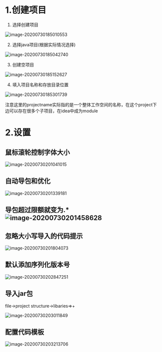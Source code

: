 # 1.创建项目

1. 选择创建项目

![image-20200730185010553](idea.assets/image-20200730185010553.png)

2. 选择java项目(根据实际情况选择)

![image-20200730185042740](idea.assets/image-20200730185042740.png)

3. 创建空项目

![image-20200730185152627](idea.assets/image-20200730185152627.png)

4. 填入项目名称和存放目录位置

![image-20200730185301739](idea.assets/image-20200730185301739.png)

注意这里的projectname实际指的是一个整体工作空间的名称，在这个project下边可以存在很多个子项目，在idea中成为module

# 2.设置

## 鼠标滚轮控制字体大小

![image-20200730201041015](idea.assets/image-20200730201041015.png)

## 自动导包和优化

![image-20200730201339181](idea.assets/image-20200730201339181.png)

## 导包超过限额就变为.*![image-20200730201458628](idea.assets/image-20200730201458628.png)

## 忽略大小写导入的代码提示

![image-20200730201804073](idea.assets/image-20200730201804073.png)

## 默认添加序列化版本号

![image-20200730202847251](idea.assets/image-20200730202847251.png)

## 导入jar包

file->project structure->libaries=>+

![image-20200730203011849](idea.assets/image-20200730203011849.png)

## 配置代码模板

![image-20200730203213706](idea.assets/image-20200730203213706.png)